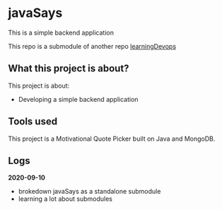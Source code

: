 # javaSays
This is a simple backend application

This repo is a submodule of another repo [learningDevops](https://github.com/satooru/learningDevops)

## What this project is about?
This project is about:
 - Developing a simple backend application

## Tools used
This project is a Motivational Quote Picker built on Java and MongoDB.

## Logs
**2020-09-10**
 - brokedown javaSays as a standalone submodule
 - learning a lot about submodules
